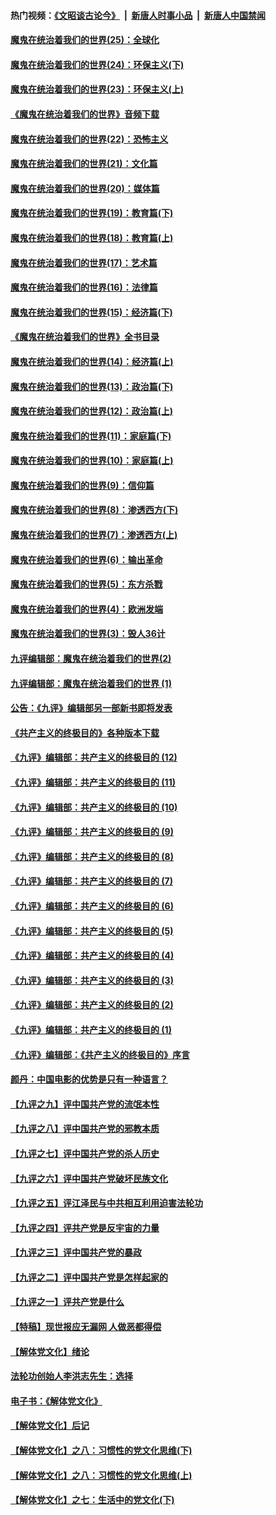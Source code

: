 #### 热门视频：[《文昭谈古论今》](https://github.com/gfw-breaker/wenzhao/blob/master/README.md?t=10260032) &nbsp;|&nbsp; [新唐人时事小品](https://github.com/gfw-breaker/ntdtv-comedy/blob/master/README.md?t=10260032) &nbsp;|&nbsp; [新唐人中国禁闻](https://github.com/gfw-breaker/ntdtv-news/blob/master/README.md?t=10260032)

#### [魔鬼在统治着我们的世界(25)：全球化](../pages/nsc422/n10788205.md?t=10260032) 

#### [魔鬼在统治着我们的世界(24)：环保主义(下)](../pages/nsc422/n10695307.md?t=10260032) 

#### [魔鬼在统治着我们的世界(23)：环保主义(上)](../pages/nsc422/n10688613.md?t=10260032) 

#### [《魔鬼在统治着我们的世界》音频下载](../pages/nsc422/n10635553.md?t=10260032) 

#### [魔鬼在统治着我们的世界(22)：恐怖主义](../pages/nsc422/n10614727.md?t=10260032) 

#### [魔鬼在统治着我们的世界(21)：文化篇](../pages/nsc422/n10597706.md?t=10260032) 

#### [魔鬼在统治着我们的世界(20)：媒体篇](../pages/nsc422/n10586579.md?t=10260032) 

#### [魔鬼在统治着我们的世界(19)：教育篇(下)](../pages/nsc422/n10564808.md?t=10260032) 

#### [魔鬼在统治着我们的世界(18)：教育篇(上)](../pages/nsc422/n10526970.md?t=10260032) 

#### [魔鬼在统治着我们的世界(17)：艺术篇](../pages/nsc422/n10499093.md?t=10260032) 

#### [魔鬼在统治着我们的世界(16)：法律篇](../pages/nsc422/n10485969.md?t=10260032) 

#### [魔鬼在统治着我们的世界(15)：经济篇(下)](../pages/nsc422/n10469975.md?t=10260032) 

#### [《魔鬼在统治着我们的世界》全书目录](../pages/nsc422/n10464261.md?t=10260032) 

#### [魔鬼在统治着我们的世界(14)：经济篇(上)](../pages/nsc422/n10457370.md?t=10260032) 

#### [魔鬼在统治着我们的世界(13)：政治篇(下)](../pages/nsc422/n10448270.md?t=10260032) 

#### [魔鬼在统治着我们的世界(12)：政治篇(上)](../pages/nsc422/n10444576.md?t=10260032) 

#### [魔鬼在统治着我们的世界(11)：家庭篇(下)](../pages/nsc422/n10440961.md?t=10260032) 

#### [魔鬼在统治着我们的世界(10)：家庭篇(上)](../pages/nsc422/n10435448.md?t=10260032) 

#### [魔鬼在统治着我们的世界(9)：信仰篇](../pages/nsc422/n10432159.md?t=10260032) 

#### [魔鬼在统治着我们的世界(8)：渗透西方(下)](../pages/nsc422/n10429603.md?t=10260032) 

#### [魔鬼在统治着我们的世界(7)：渗透西方(上)](../pages/nsc422/n10426013.md?t=10260032) 

#### [魔鬼在统治着我们的世界(6)：输出革命](../pages/nsc422/n10421536.md?t=10260032) 

#### [魔鬼在统治着我们的世界(5)：东方杀戮](../pages/nsc422/n10417707.md?t=10260032) 

#### [魔鬼在统治着我们的世界(4)：欧洲发端](../pages/nsc422/n10414890.md?t=10260032) 

#### [魔鬼在统治着我们的世界(3)：毁人36计](../pages/nsc422/n10411583.md?t=10260032) 

#### [九评编辑部：魔鬼在统治着我们的世界(2)](../pages/nsc422/n10410036.md?t=10260032) 

#### [九评编辑部：魔鬼在统治着我们的世界 (1)](../pages/nsc422/n10406825.md?t=10260032) 

#### [公告：《九评》编辑部另一部新书即将发表](../pages/nsc422/n10405104.md?t=10260032) 

#### [《共产主义的终极目的》各种版本下载](../pages/nsc422/n10022138.md?t=10260032) 

#### [《九评》编辑部：共产主义的终极目的 (12)](../pages/nsc422/n9933272.md?t=10260032) 

#### [《九评》编辑部：共产主义的终极目的 (11)](../pages/nsc422/n9924973.md?t=10260032) 

#### [《九评》编辑部：共产主义的终极目的 (10)](../pages/nsc422/n9920883.md?t=10260032) 

#### [《九评》编辑部：共产主义的终极目的 (9)](../pages/nsc422/n9916363.md?t=10260032) 

#### [《九评》编辑部：共产主义的终极目的 (8)](../pages/nsc422/n9912488.md?t=10260032) 

#### [《九评》编辑部：共产主义的终极目的 (7)](../pages/nsc422/n9901176.md?t=10260032) 

#### [《九评》编辑部：共产主义的终极目的 (6)](../pages/nsc422/n9899359.md?t=10260032) 

#### [《九评》编辑部：共产主义的终极目的 (5)](../pages/nsc422/n9893174.md?t=10260032) 

#### [《九评》编辑部：共产主义的终极目的 (4)](../pages/nsc422/n9891246.md?t=10260032) 

#### [《九评》编辑部：共产主义的终极目的 (3)](../pages/nsc422/n9879879.md?t=10260032) 

#### [《九评》编辑部：共产主义的终极目的 (2)](../pages/nsc422/n9876205.md?t=10260032) 

#### [《九评》编辑部：共产主义的终极目的 (1)](../pages/nsc422/n9865857.md?t=10260032) 

#### [《九评》编辑部：《共产主义的终极目的》序言](../pages/nsc422/n9862666.md?t=10260032) 

#### [颜丹：中国电影的优势是只有一种语言？](../pages/nsc422/n9583062.md?t=10260032) 

#### [【九评之九】评中国共产党的流氓本性](../pages/nsc422/n737542.md?t=10260032) 

#### [【九评之八】评中国共产党的邪教本质](../pages/nsc422/n735942.md?t=10260032) 

#### [【九评之七】评中国共产党的杀人历史](../pages/nsc422/n733806.md?t=10260032) 

#### [【九评之六】评中国共产党破坏民族文化](../pages/nsc422/n731667.md?t=10260032) 

#### [【九评之五】评江泽民与中共相互利用迫害法轮功](../pages/nsc422/n730058.md?t=10260032) 

#### [【九评之四】评共产党是反宇宙的力量](../pages/nsc422/n727814.md?t=10260032) 

#### [【九评之三】评中国共产党的暴政](../pages/nsc422/n725597.md?t=10260032) 

#### [【九评之二】评中国共产党是怎样起家的](../pages/nsc422/n723946.md?t=10260032) 

#### [【九评之一】评共产党是什么](../pages/nsc422/n722529.md?t=10260032) 

#### [【特稿】现世报应无漏网 人做恶都得偿](../pages/nsc422/n4215167.md?t=10260032) 

#### [【解体党文化】绪论](../pages/nsc422/n1449356.md?t=10260032) 

#### [法轮功创始人李洪志先生：选择](../pages/nsc422/n3580738.md?t=10260032) 

#### [电子书：《解体党文化》](../pages/nsc422/n1573484.md?t=10260032) 

#### [【解体党文化】后记](../pages/nsc422/n1531999.md?t=10260032) 

#### [【解体党文化】之八：习惯性的党文化思维(下)](../pages/nsc422/n1526477.md?t=10260032) 

#### [【解体党文化】之八：习惯性的党文化思维(上)](../pages/nsc422/n1520631.md?t=10260032) 

#### [【解体党文化】之七：生活中的党文化(下)](../pages/nsc422/n1513446.md?t=10260032) 


